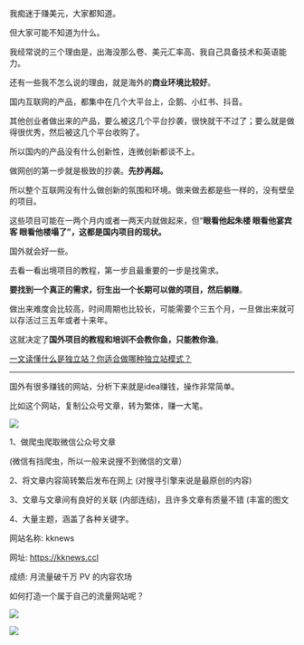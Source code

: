 我痴迷于赚美元，大家都知道。  

但大家可能不知道为什么。  

我经常说的三个理由是，出海没那么卷、美元汇率高、我自己具备技术和英语能力。

还有一些我不怎么说的理由，就是海外的**商业环境比较好**。

国内互联网的产品，都集中在几个大平台上，企鹅、小红书、抖音。

其他创业者做出来的产品，要么被这几个平台抄袭，很快就干不过了；要么就是做得很优秀，然后被这几个平台收购了。  

所以国内的产品没有什么创新性，连微创新都谈不上。  

做网创的第一步就是极致的抄袭。**先抄再超。** 

所以整个互联网没有什么做创新的氛围和环境。做来做去都是些一样的，没有壁垒的项目。

这些项目可能在一两个月内或者一两天内就做起来，但“**眼看他起朱楼 眼看他宴宾客 眼看他楼塌了”，这都是国内项目的现状。** 

国外就会好一些。  

去看一看出境项目的教程，第一步且最重要的一步是找需求。

**要找到一个真正的需求，衍生出一个长期可以做的项目，然后躺赚**。

做出来难度会比较高，时间周期也比较长，可能需要个三五个月，一旦做出来就可以存活过三五年或者十来年。  

这就决定了**国外项目的教程和培训不会教你鱼，只能教你渔**。

[一文读懂什么是独立站？你适合做哪种独立站模式？](http://mp.weixin.qq.com/s?__biz=MzI1NTM1NjI2NA==&mid=2247483954&idx=1&sn=f572d47167f4dcd224c801d14872f262&chksm=ea367e35dd41f723ad27ca7151886900ce3103b1826df207b898d9c8045ea1a2c18cf25cbc2d&scene=21#wechat_redirect)  

* * *

国外有很多赚钱的网站，分析下来就是idea赚钱，操作非常简单。

比如这个网站，复制公众号文章，转为繁体，赚一大笔。  

![](https://mmbiz.qpic.cn/mmbiz_png/iaw32yQ9GLSB8HFT05D9TQ4xNeGfqNlice8t0S3JM1OhUWvLYbRTfWo2Po1a3rpsMvHBAmfepMGngtdF0a39LeIQ/640?wx_fmt=png&from=appmsg)

1、做爬虫爬取微信公众号文章

(微信有挡爬虫，所以一般来说搜不到微信的文章）

2、将文章内容简转繁后发布在网上 (对搜寻引擎来说是最原创的内容)

3、文章与文章间有良好的关联 (内部连结)，且许多文章有质量不错 (丰富的图文

4、大量主题，涵盖了各种关键字。

网站名称: kknews

网址: https://kknews.ccl

成绩: 月流量破千万 PV 的内容农场

如何打造一个属于自己的流量网站呢？  

![](https://mmbiz.qpic.cn/mmbiz_png/iaw32yQ9GLSCBhbkToneg3yianXwcZ9aiat0hn2x2IOLLySFHPIHfNpOwYhVIcSZ19OTOy8chqohOG9V7Qwf2sNDw/640?wx_fmt=png&from=appmsg&wxfrom=5&wx_lazy=1&wx_co=1)

![](https://mmbiz.qpic.cn/mmbiz_jpg/iaw32yQ9GLSCBhbkToneg3yianXwcZ9aiatNcojTianoBY1o3hV6xpTUbqCVFWPrNpb6ECIgDLVuO8PPvtJjQcoHdA/640?wx_fmt=jpeg&wxfrom=5&wx_lazy=1&wx_co=1)